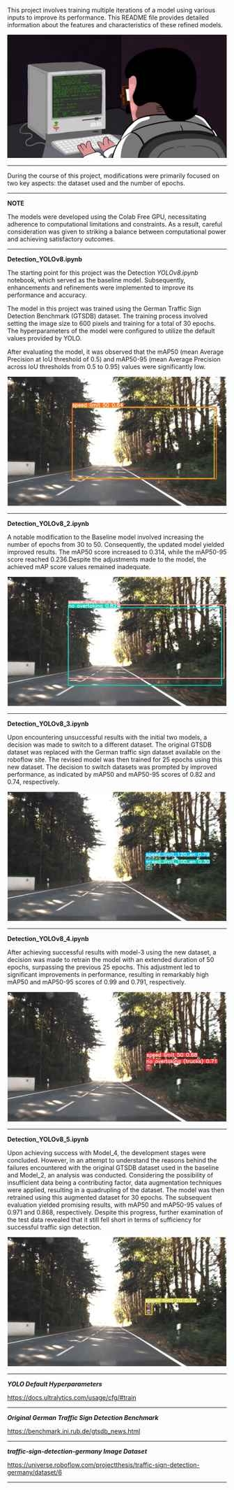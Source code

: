 This project involves training multiple iterations of a model using various inputs to improve its performance. This README file provides detailed information about the features and characteristics of these refined models.

![](../../images/coder.gif )

---

During the course of this project, modifications were primarily focused on two key aspects: the dataset used and the number of epochs. 


---

**NOTE**

The models were developed using the Colab Free GPU, necessitating adherence to computational limitations and constraints. As a result, careful consideration was given to striking a balance between computational power and achieving satisfactory outcomes.

---

**Detection_YOLOv8.ipynb**

The starting point for this project was the Detection *YOLOv8.ipynb* notebook, which served as the baseline model. Subsequently, enhancements and refinements were implemented to improve its performance and accuracy.

The model in this project was trained using the German Traffic Sign Detection Benchmark (GTSDB) dataset. The training process involved setting the image size to 600 pixels and training for a total of 30 epochs. The hyperparameters of the model were configured to utilize the default values provided by YOLO.

After evaluating the model, it was observed that the mAP50 (mean Average Precision at IoU threshold of 0.5) and mAP50-95 (mean Average Precision across IoU thresholds from 0.5 to 0.95) values were significantly low. 

![Baseline Model Result](../../images/00026_baseline.jpg )


---

**Detection_YOLOv8_2.ipynb**

A notable modification to the Baseline model involved increasing the number of epochs from 30 to 50. Consequently, the updated model yielded improved results. The mAP50 score increased to 0.314, while the mAP50-95 score reached 0.236.Despite the adjustments made to the model, the achieved mAP score values remained inadequate.

![Model-2 Result](../../images/00026_model_2.jpg )


---
**Detection_YOLOv8_3.ipynb**

Upon encountering unsuccessful results with the initial two models, a decision was made to switch to a different dataset. The original GTSDB dataset was replaced with the German traffic sign dataset available on the roboflow site. The revised model was then trained for 25 epochs using this new dataset. The decision to switch datasets was prompted by improved performance, as indicated by mAP50 and mAP50-95 scores of 0.82 and 0.74, respectively.

![Model-4 Result](../../images/00026_model_3.jpg )

---
**Detection_YOLOv8_4.ipynb**

After achieving successful results with model-3 using the new dataset, a decision was made to retrain the model with an extended duration of 50 epochs, surpassing the previous 25 epochs. This adjustment led to significant improvements in performance, resulting in remarkably high mAP50 and mAP50-95 scores of 0.99 and 0.791, respectively.

![Model-4 Result](../../images/00026_model_4.jpg )


---
**Detection_YOLOv8_5.ipynb**

Upon achieving success with Model_4, the development stages were concluded. However, in an attempt to understand the reasons behind the failures encountered with the original GTSDB dataset used in the baseline and Model_2, an analysis was conducted. Considering the possibility of insufficient data being a contributing factor, data augmentation techniques were applied, resulting in a quadrupling of the dataset. The model was then retrained using this augmented dataset for 30 epochs. The subsequent evaluation yielded promising results, with mAP50 and mAP50-95 values of 0.971 and 0.868, respectively. Despite this progress, further examination of the test data revealed that it still fell short in terms of sufficiency for successful traffic sign detection.

![Model-5 Result](../../images/00026_model_5.jpg )


---
***YOLO Default Hyperparameters***

https://docs.ultralytics.com/usage/cfg/#train

---

***Original German Traffic Sign Detection Benchmark***

https://benchmark.ini.rub.de/gtsdb_news.html

---

***traffic-sign-detection-germany Image Dataset***

https://universe.roboflow.com/projectthesis/traffic-sign-detection-germany/dataset/6

---
